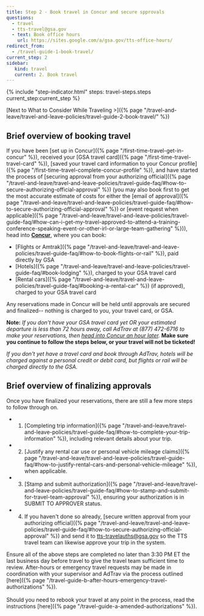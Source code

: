 ```yaml
---
title: Step 2 - Book travel in Concur and secure spprovals
questions:
  - travel
  - tts-travel@gsa.gov
  - text: Book office hours
    url: https://sites.google.com/a/gsa.gov/tts-office-hours/
redirect_from:
  - /travel-guide-1-book-travel/
current_step: 2
sidebar:
   kind: travel
   current: 2. Book travel
---
```


{% include "step-indicator.html" steps: travel-steps.steps current_step:current_step  %}

[Next to What to Consider
While Traveling >]({% page "/travel-and-leave/travel-and-leave-policies/travel-guide-2-book-travel/" %})

## Brief overview of booking travel

If you have been [set up in
Concur]({% page "/first-time-travel-get-in-concur" %}), received your [GSA
travel card]({% page "/first-time-travel-travel-card" %}), [saved your travel
card information to your Concur
profile]({% page "/first-time-travel-complete-concur-profile" %}), and have
started the process of [securing approval from your authorizing
official]({% page "/travel-and-leave/travel-and-leave-policies/travel-guide-faq/#how-to-secure-authorizing-official-approval" %})
(you may also book first to get the most accurate estimate of costs for either
the [email of
approval]({% page "/travel-and-leave/travel-and-leave-policies/travel-guide-faq/#how-to-secure-authorizing-official-approval" %})
or [event request when
applicable]({% page "/travel-and-leave/travel-and-leave-policies/travel-guide-faq/#how-can-i-get-my-travel-approved-to-attend-a-training-conference-speaking-event-or-other-irl-or-large-team-gathering" %})),
head into **[Concur](https://travel.gsa.gov)**, where you can book:

- [Flights or
  Amtrak]({% page "/travel-and-leave/travel-and-leave-policies/travel-guide-faq/#how-to-book-flights-or-rail" %}),
  paid directly by GSA
- [Hotels]({% page "/travel-and-leave/travel-and-leave-policies/travel-guide-faq/#book-lodging" %}),
  charged to your GSA travel card
- [Rental
  cars]({% page "/travel-and-leave/travel-and-leave-policies/travel-guide-faq/#booking-a-rental-car" %})
  (if approved), charged to your GSA travel card

Any reservations made in Concur will be held until approvals are secured and
finalized-- nothing is charged to you, your travel card, or GSA.

**Note:** _If you don't have your GSA travel card yet OR your estimated
departure is less than 72 hours away, call AdTrav at (877) 472-6716 to make your
reservations, then [head into Concur an hour later](https://travel.gsa.gov)._
**Make sure you continue to follow the steps below, or your travel will not be
ticketed!**

_If you don't yet have a travel card and book through AdTrav, hotels will be
charged against a personal credit or debit card, but flights or rail will be
charged directly to the GSA._

## Brief overview of finalizing approvals

Once you have finalized your reservations, there are still a few more steps to
follow through on.

- 1. [Completing trip
     information]({% page "/travel-and-leave/travel-and-leave-policies/travel-guide-faq/#how-to-complete-your-trip-information" %}),
     including relevant details about your trip.
- 2. [Justify any rental car use or personal vehicle mileage
     claims]({% page "/travel-and-leave/travel-and-leave-policies/travel-guide-faq/#how-to-justify-rental-cars-and-personal-vehicle-mileage" %}),
     when applicable.
- 3. [Stamp and submit
     authorization]({% page "/travel-and-leave/travel-and-leave-policies/travel-guide-faq/#how-to-stamp-and-submit-for-travel-team-approval" %}),
     ensuring your authorization is in SUBMIT TO APPROVER status.
- 4. If you haven't done so already, [secure written approval from your
     authorizing
     official]({% page "/travel-and-leave/travel-and-leave-policies/travel-guide-faq/#how-to-secure-authorizing-official-approval" %})
     and send it to tts-travelauths@gsa.gov so the TTS travel team can likewise
     approve your trip in the system.

Ensure all of the above steps are completed no later than 3:30 PM ET the last
business day before travel to give the travel team sufficient time to review.
After-hours or emergency travel requests may be made in coordination with your
supervisor and AdTrav via the process outlined
[here]({% page "/travel-guide-b-after-hours-emergency-travel-authorizations" %}).<br>
<br> Should you need to rebook your travel at any point in the process, read the
instructions [here]({% page "/travel-guide-a-amended-authorizations" %}).
